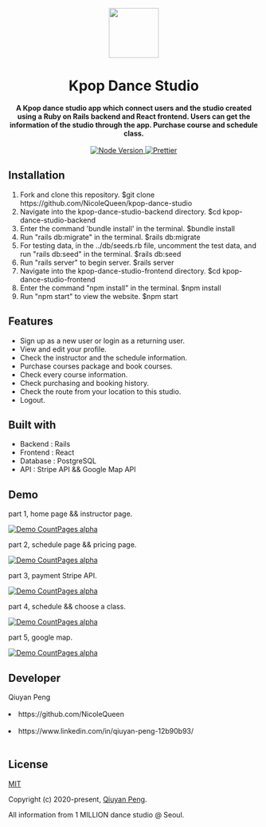 <p align="center">
  <a href="https://arya.lovejade.cn/" target="_blank">
    <img width="100"src="https://encrypted-tbn0.gstatic.com/images?q=tbn%3AANd9GcTfy-5NfqPnU5WIm4OERok12seY_Y-hYsRY5Q&usqp=CAU">
  </a>
</p>

<h1 align="center">Kpop Dance Studio</h1>

<div align="center" size="12">
  <strong>
     A Kpop dance studio app which connect users and the studio created using a Ruby on Rails backend and React frontend. Users can get the information of the studio through the app. Purchase course and schedule class.
  </strong>
</div>

<br>

<div align="center">
  <a href="https://nodejs.org/en/">
    <img src="https://img.shields.io/badge/node-%3E%3D%208.0.0-green.svg" alt="Node Version">
  </a>
  <a href="https://nicelinks.site/post/5c16083e819ae45de1453caa">
    <img src="https://img.shields.io/badge/code_style-prettier-ff69b4.svg?style=flat" alt="Prettier">
  </a>
</div>

## Installation

<ol>
  <li>Fork and clone this repository. $git clone https://github.com/NicoleQueen/kpop-dance-studio</li>
  <li>Navigate into the kpop-dance-studio-backend directory. $cd kpop-dance-studio-backend</li>
  <li>Enter the command 'bundle install' in the terminal. $bundle install</li>
  <li>Run "rails db:migrate" in the terminal. $rails db:migrate</li>
  <li>For testing data, in the ../db/seeds.rb file, uncomment the test data, and run "rails db:seed" in the terminal. $rails db:seed</li>
  <li>Run "rails server" to begin server. $rails server</li>
  <li>Navigate into the kpop-dance-studio-frontend directory. $cd kpop-dance-studio-frontend</li>
  <li>Enter the command "npm install" in the terminal. $npm install</li>
  <li>Run "npm start" to view the website. $npm start</li>
</ol>

## Features
<ul>
  <li>Sign up as a new user or login as a returning user.</li>
  <li>View and edit your profile.</li>
  <li>Check the instructor and the schedule information.</li>
  <li>Purchase courses package and book courses.</li>
  <li>Check every course information.</li>
  <li>Check purchasing and booking history.</li>
  <li>Check the route from your location to this studio.</li>
  <li>Logout.</li>
</ul>


## Built with

<ul>
  <li>Backend : Rails</li>
  <li>Frontend : React</li>
  <li>Database : PostgreSQL</li>
  <li>API : Stripe API && Google Map API</li>
</ul>

## Demo

part 1, home page && instructor page.

[![Demo CountPages alpha](https://j.gifs.com/6Xnyj9.gif)](https://www.youtube.com/watch?v=CbwQh-mebZI)


part 2, schedule page && pricing page.

[![Demo CountPages alpha](https://j.gifs.com/BNDp7X.gif)](https://www.youtube.com/watch?v=CbwQh-mebZI)


part 3, payment Stripe API.

[![Demo CountPages alpha](https://j.gifs.com/YWjxBK.gif)](https://www.youtube.com/watch?v=CbwQh-mebZI)


part 4, schedule && choose a class.

[![Demo CountPages alpha](https://j.gifs.com/k8GKlX.gif)](https://www.youtube.com/watch?v=CbwQh-mebZI)


part 5, google map.

[![Demo CountPages alpha](https://j.gifs.com/L7QDR4.gif)](https://www.youtube.com/watch?v=CbwQh-mebZI)

## Developer

<div>Qiuyan Peng<div><br>
<li>https://github.com/NicoleQueen</li><br>
<li>https://www.linkedin.com/in/qiuyan-peng-12b90b93/</li><br>


## License

[MIT](http://opensource.org/licenses/MIT)

Copyright (c) 2020-present, [Qiuyan Peng](https://www.linkedin.com/in/qiuyan-peng-12b90b93/).

All information from 1 MILLION dance studio @ Seoul.

